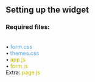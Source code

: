 
<h2>Setting up the widget</h2>

<h3>Required files:</h3><br />
•       <font color = "#51a5e6">form.css</font><br />
•       <font color = "#51a5e6">themes.css</font><br />
•       <font color = "#c4b800">app.js</font><br />
•       <font color = "#c4b800">form.js</font><br />
Extra:  <font color = "#c4b800">page.js</font><br />
